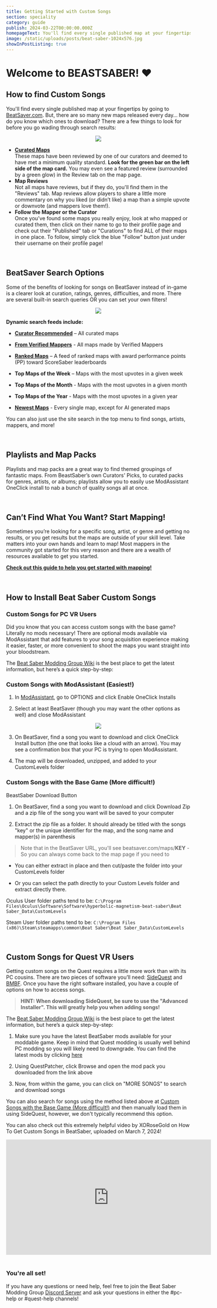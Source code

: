 ```yaml
---
title: Getting Started with Custom Songs
section: speciality
category: guide
publish: 2024-03-22T00:00:00.000Z
homepageText: You'll find every single published map at your fingertips by going to BeatSaver - but, there are so many new maps released every day… how do you know which ones to download? There are a few things to look for before you go wading through search results...
image: /static/uploads/posts/beat-saber-1024x576.jpg
showInPostListing: true
---
```

# Welcome to BEASTSABER! ❤️

## How to find Custom Songs

You'll find every single published map at your fingertips by going to [BeatSaver.com](https://beatsaver.com/). But, there are so many new maps released every day… how do you know which ones to download? There are a few things to look for before you go wading through search results:

<p align="center">
    <img src="/uploads/sot-map-page.png">
</p>

* **[Curated Maps](https://beatsaver.com/?order=Curated&curated=true)**
  \
  These maps have been reviewed by one of our curators and deemed to have met a minimum quality standard. **Look for the green bar on the left side of the map card.** You may even see a featured review (surrounded by a green glow) in the Review tab on the map page.
* **Map Reviews**
  \
  Not all maps have reviews, but if they do, you'll find them in the "Reviews" tab. Map reviews allow players to share a little more commentary on why you liked (or didn’t like) a map than a simple upvote or downvote (and mappers love them!).
* **Follow the Mapper or the Curator**
  \
  Once you’ve found some maps you really enjoy, look at who mapped or curated them, then click on their name to go to their profile page and check out their "Published" tab or "Curations" to find ALL of their maps in one place. To follow, simply click the blue "Follow" button just under their username on their profile page!

<br />

## BeatSaver Search Options

Some of the benefits of looking for songs on BeatSaver instead of in-game is a clearer look at curation, ratings, genres, difficulties, and more. There are several built-in search queries OR you can set your own filters!

<p align="center">
    <img src="/uploads/beatsaver-search-options.png">
</p>

**Dynamic search feeds include:**

- [**Curator Recommended**](https://beatsaver.com/?curated=true) – All curated maps

- [**From Verified Mappers**](https://beatsaver.com/?verified=true) - All maps made by Verified Mappers

- [**Ranked Maps**](https://beatsaver.com/?ranked=true) – A feed of ranked maps with award performance points (PP) toward ScoreSaber leaderboards

- **Top Maps of the Week** – Maps with the most upvotes in a given week

- **Top Maps of the Month** - Maps with the most upvotes in a given month

- **Top Maps of the Year** - Maps with the most upvotes in a given year

- [**Newest Maps**](https://beatsaver.com/?order=Latest) - Every single map, except for AI generated maps

You can also just use the site search in the top menu to find songs, artists, mappers, and more!

<br />

## Playlists and Map Packs

Playlists and map packs are a great way to find themed groupings of fantastic maps. From BeastSaber’s own Curators' Picks, to curated packs for genres, artists, or albums; playlists allow you to easily use ModAssistant OneClick install to nab a bunch of quality songs all at once.

<br />

## Can’t Find What You Want? Start Mapping!

Sometimes you’re looking for a specific song, artist, or genre and getting no results, or you get results but the maps are outside of your skill level. Take matters into your own hands and learn to map! Most mappers in the community got started for this very reason and there are a wealth of resources available to get you started.

[**Check out this guide to help you get started with mapping!**](/posts/getting-started-with-mapping)

<br />

## How to Install Beat Saber Custom Songs

### Custom Songs for PC VR Users

Did you know that you can access custom songs with the base game? Literally no mods necessary! There are optional mods available via ModAssistant that add features to your song acquisition experience making it easier, faster, or more convenient to shoot the maps you want straight into your bloodstream.

The [Beat Saber Modding Group Wiki](https://bsmg.wiki/pc-modding.html#how-to-get-more-songs) is the best place to get the latest information, but here’s a quick step-by-step:

### Custom Songs with ModAssistant (Easiest!)

1. In [ModAssistant](https://bsmg.wiki/pc-modding.html#mod-assistant), go to OPTIONS and click Enable OneClick Installs

2. Select at least BeatSaver (though you may want the other options as well) and close ModAssistant

<p align="center">
    <img src="/uploads/mod-assistant.png">
</p>

3. On BeatSaver, find a song you want to download and click OneClick Install button (the one that looks like a cloud with an arrow). You may see a confirmation box that your PC is trying to open ModAssistant.

4. The map will be downloaded, unzipped, and added to your CustomLevels folder

### Custom Songs with the Base Game (More difficult!)

BeastSaber Download Button

1. On BeatSaver, find a song you want to download and click Download Zip and a zip file of the song you want will be saved to your computer

2. Extract the zip file as a folder. It should already be titled with the songs "key" or the unique identifier for the map, and the song name and mapper(s) in parenthesis

> Note that in the BeatSaver URL, you'll see beatsaver.com/maps/**KEY** - So you can always come back to the map page if you need to

  - You can either extract in place and then cut/paste the folder into your CustomLevels folder

  - Or you can select the path directly to your Custom Levels  folder and extract directly there.

Oculus User folder paths tend to be: `C:\Program Files\Oculus\Software\Software\hyperbolic-magnetism-beat-saber\Beat Saber_Data\CustomLevels`

Steam User folder paths tend to be: `C:\Program Files (x86)\Steam\steamapps\common\Beat Saber\Beat Saber_Data\CustomLevels`

<br />

## Custom Songs for Quest VR Users
Getting custom songs on the Quest requires a little more work than with its PC cousins. There are two pieces of software you’ll need: [SideQuest](https://sidequestvr.com/setup-howto) and [BMBF](https://bmbf.dev/stable). Once you have the right software installed, you have a couple of options on how to access songs.

> **HINT: When downloading SideQuest, be sure to use the "Advanced Installer". This will greatly help you when adding songs!**

The [Beat Saber Modding Group Wiki](https://bsmg.wiki/quest-modding.html#installing-songs) is the best place to get the latest information, but here’s a quick step-by-step:

1. Make sure you have the latest BeatSaber mods available for your moddable game. Keep in mind that Quest modding is usually well behind PC modding so you will likely need to downgrade. You can find the latest mods by clicking [here](https://computerelite.github.io/tools/Beat_Saber/questmods.html)

2. Using QuestPatcher, click Browse and open the mod pack you downloaded from the link above

3. Now, from within the game, you can click on "MORE SONGS" to search and download songs

You can also search for songs using the method listed above at [Custom Songs with the Base Game (More difficult!)](#custom-songs-with-the-base-game-more-difficult) and then manually load them in using SideQuest, however, we don't typically recommend this option.

You can also check out this extremely helpful video by XORoseGold on How To Get Custom Songs in BeatSaber, uploaded on March 7, 2024!

<iframe width="560" height="315" src="https://www.youtube-nocookie.com/embed/R6f7w-NBo4k?si=--4DItT6eQdi8nJX" title="YouTube video player" frameborder="0" allow="accelerometer; autoplay; clipboard-write; encrypted-media; gyroscope; picture-in-picture; web-share" referrerpolicy="strict-origin-when-cross-origin" allowfullscreen></iframe>

<br />

<br />

### You're all set!

If you have any questions or need help, feel free to join the Beat Saber Modding Group [Discord Server](https://discord.gg/beatsabermods) and ask your questions in either the #pc-help or #quest-help channels!
